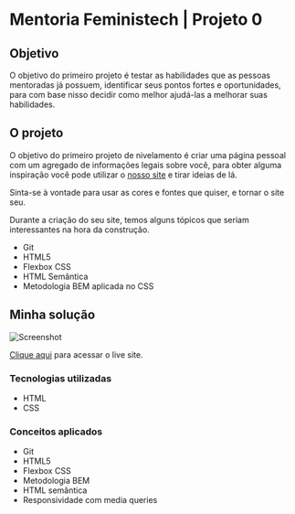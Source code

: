 # Mentoria Feministech | Projeto 0

## Objetivo

O objetivo do primeiro projeto é testar as habilidades que as pessoas mentoradas já possuem, identificar seus pontos fortes e oportunidades, para com base nisso decidir como melhor ajudá-las a melhorar suas habilidades.

## O projeto

O objetivo do primeiro projeto de nivelamento é criar uma página pessoal com um agregado de informações legais sobre você, para obter alguma inspiração você pode utilizar o [nosso site](https://feministech.github.io/) e tirar ideias de lá.

Sinta-se à vontade para usar as cores e fontes que quiser, e tornar o site seu.

Durante a criação do seu site, temos alguns tópicos que seriam interessantes na hora da construção.

- Git
- HTML5
- Flexbox CSS
- HTML Semântica
- Metodologia BEM aplicada no CSS

## Minha solução

![Screenshot](https://i.ibb.co/nsGJYxy/screenshot.png)

[Clique aqui](https://nathannieg.github.io/feministech-personal-page/) para acessar o live site.

### Tecnologias utilizadas

- HTML
- CSS

### Conceitos aplicados

- Git
- HTML5
- Flexbox CSS
- Metodologia BEM
- HTML semântica
- Responsividade com media queries

